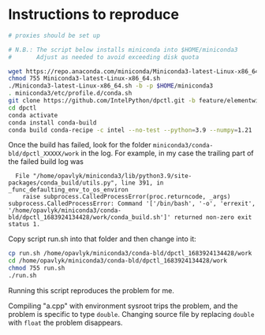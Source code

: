 # Instructions to reproduce

```bash
# proxies should be set up

# N.B.: The script below installs miniconda into $HOME/miniconda3
#       Adjust as needed to avoid exceeding disk quota

wget https://repo.anaconda.com/miniconda/Miniconda3-latest-Linux-x86_64.sh
chmod 755 Miniconda3-latest-Linux-x86_64.sh
./Miniconda3-latest-Linux-x86_64.sh -b -p $HOME/miniconda3
. miniconda3/etc/profile.d/conda.sh
git clone https://github.com/IntelPython/dpctl.git -b feature/elementwise-functions-repro
cd dpctl
conda activate
conda install conda-build
conda build conda-recipe -c intel --no-test --python=3.9 --numpy=1.21
```

Once the build has failed, look for the folder `miniconda3/conda-bld/dpctl_XXXXX/work` in the log. For example, in my case the trailing part of the failed build log was

```
  File "/home/opavlyk/miniconda3/lib/python3.9/site-packages/conda_build/utils.py", line 391, in _func_defaulting_env_to_os_environ
    raise subprocess.CalledProcessError(proc.returncode, _args)
subprocess.CalledProcessError: Command '['/bin/bash', '-o', 'errexit', '/home/opavlyk/miniconda3/conda-bld/dpctl_1683924134428/work/conda_build.sh']' returned non-zero exit status 1.
```

Copy script run.sh into that folder and then change into it:

```bash
cp run.sh /home/opavlyk/miniconda3/conda-bld/dpctl_1683924134428/work
cd /home/opavlyk/miniconda3/conda-bld/dpctl_1683924134428/work
chmod 755 run.sh
./run.sh
```

Running this script reproduces the problem for me.

Compiling "a.cpp" with environment sysroot trips the problem, and the problem is specific to type `double`.
Changing source file by replacing `double` with `float` the problem disappears.
